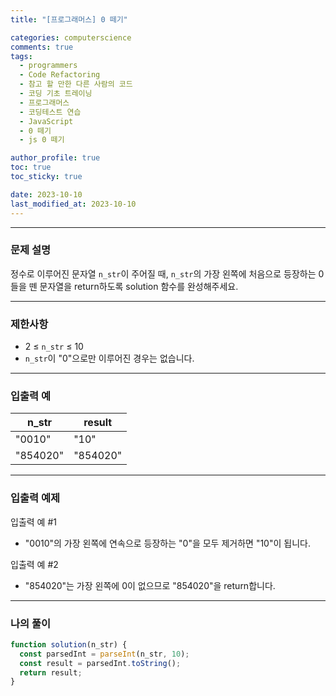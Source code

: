 ```yaml
---
title: "[프로그래머스] 0 떼기"

categories: computerscience
comments: true
tags:
  - programmers
  - Code Refactoring
  - 참고 할 만한 다른 사람의 코드
  - 코딩 기초 트레이닝
  - 프로그래머스
  - 코딩테스트 연습
  - JavaScript
  - 0 떼기
  - js 0 떼기

author_profile: true
toc: true
toc_sticky: true

date: 2023-10-10
last_modified_at: 2023-10-10
---
```


---

### 문제 설명

정수로 이루어진 문자열 `n_str`이 주어질 때, `n_str`의 가장 왼쪽에 처음으로 등장하는 0들을 뗀 문자열을 return하도록 solution 함수를 완성해주세요.

---

### 제한사항

- 2 ≤ `n_str` ≤ 10
- `n_str`이 "0"으로만 이루어진 경우는 없습니다.

---

### 입출력 예

| n_str    | result   |
| -------- | -------- |
| "0010"   | "10"     |
| "854020" | "854020" |

---

### 입출력 예제

입출력 예 #1

- "0010"의 가장 왼쪽에 연속으로 등장하는 "0"을 모두 제거하면 "10"이 됩니다.

입출력 예 #2

- "854020"는 가장 왼쪽에 0이 없으므로 "854020"을 return합니다.

---

### 나의 풀이

```jsx
function solution(n_str) {
  const parsedInt = parseInt(n_str, 10);
  const result = parsedInt.toString();
  return result;
}
```
